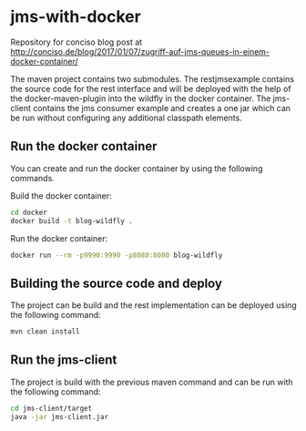 # jms-with-docker
Repository for conciso blog post at http://conciso.de/blog/2017/01/07/zugriff-auf-jms-queues-in-einem-docker-container/

The maven project contains two submodules. The restjmsexample contains the source code for the rest interface and will be 
deployed with the help of the docker-maven-plugin into the wildfly in the docker container. The jms-client contains the
jms consumer example and creates a one jar which can be run without configuring any additional classpath elements.

## Run the docker container ##
You can create and run the docker container by using the following commands.

Build the docker container:

```sh
cd docker
docker build -t blog-wildfly .
```

Run the docker container:
```sh
docker run --rm -p9990:9990 -p8080:8080 blog-wildfly
```

## Building the source code and deploy ##
The project can be build and the rest implementation can be deployed using the following command:
```sh
mvn clean install
```

## Run the jms-client ##
The project is build with the previous maven command and can be run with the following command:
```sh
cd jms-client/target
java -jar jms-client.jar
```
